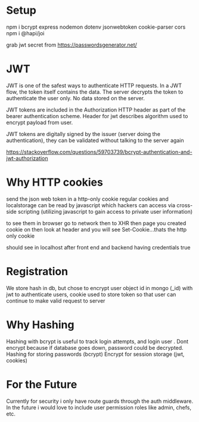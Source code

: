 # Setup

npm i bcrypt express nodemon dotenv jsonwebtoken cookie-parser cors
npm i @hapi/joi

grab jwt secret from https://passwordsgenerator.net/

# JWT

JWT is one of the safest ways to authenticate HTTP requests. In a JWT flow, the token itself contains the data. The server decrypts the token to authenticate the user only. No data stored on the server.

JWT tokens are included in the Authorization HTTP header as part of the bearer authentication scheme. Header for jwt describes
algorithm used to encrypt payload from user.

JWT tokens are digitally signed by the issuer (server doing the authentication), they can be validated without talking to the server again

https://stackoverflow.com/questions/59703739/bcrypt-authentication-and-jwt-authorization

# Why HTTP cookies

send the json web token in a http-only cookie
regular cookies and localstorage can be read by
javascript which hackers can access via cross-side scripting
(utilizing javascript to gain access to private user information)

to see them in browser go to network then
to XHR then page you created cookie on then
look at header and you will see Set-Cookie...thats the http only cookie

should see in localhost after
front end and backend having credentials true

# Registration

We store hash in db, but chose to encrypt user object id
in mongo (\_id) with jwt to authenticate users, cookie used to store token so that user can continue to make valid request to server

# Why Hashing

Hashing with bcrypt is useful to track login attempts, and login user
. Dont encrypt because if database goes down, password could be
decrypted.
Hashing for storing passwords (bcrypt)
Encrypt for session storage (jwt, cookies)

# For the Future

Currently for security i only have route guards through the auth middleware.
In the future i would love to include user permission roles like admin, chefs, etc.
